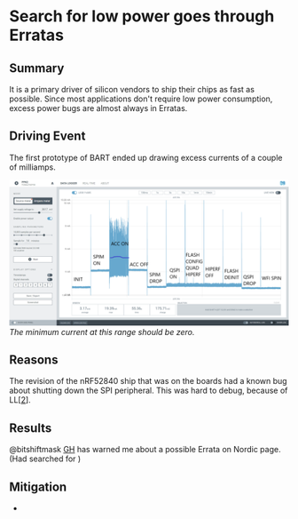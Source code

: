 # Search for low power goes through Erratas

## Summary 
It is a primary driver of silicon vendors to ship their chips as fast as possible. Since most applications don't require low power consumption, excess power bugs are almost always in Erratas.

## Driving Event
The first prototype of BART ended up drawing excess currents of a couple of milliamps. 

![](./attachments/ppk-20211230T133629.png)
*The minimum current at this range should be zero.*

## Reasons
The revision of the  nRF52840 ship that was on the boards had a known bug about shutting down the SPI peripheral. This was hard to debug, because of LL[[2]].

## Results
@bitshiftmask [GH](https://github.com/jamesmunns) has warned me about a possible Errata on Nordic page. (Had searched for )

## Mitigation
-


[//begin]: # "Autogenerated link references for markdown compatibility"
[2]: 2 "First board is a prototype"
[//end]: # "Autogenerated link references"